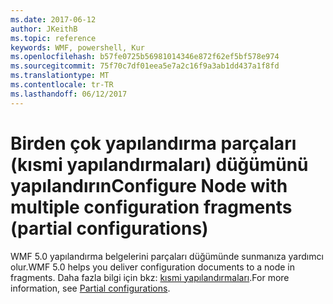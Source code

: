 ```yaml
---
ms.date: 2017-06-12
author: JKeithB
ms.topic: reference
keywords: WMF, powershell, Kur
ms.openlocfilehash: b57fe0725b56981014346e872f62ef5bf578e974
ms.sourcegitcommit: 75f70c7df01eea5e7a2c16f9a3ab1dd437a1f8fd
ms.translationtype: MT
ms.contentlocale: tr-TR
ms.lasthandoff: 06/12/2017
---
```

# <a name="configure-node-with-multiple-configuration-fragments-partial-configurations"></a><span data-ttu-id="e2428-102">Birden çok yapılandırma parçaları (kısmi yapılandırmaları) düğümünü yapılandırın</span><span class="sxs-lookup"><span data-stu-id="e2428-102">Configure Node with multiple configuration fragments (partial configurations)</span></span>

<span data-ttu-id="e2428-103">WMF 5.0 yapılandırma belgelerini parçaları düğümünde sunmanıza yardımcı olur.</span><span class="sxs-lookup"><span data-stu-id="e2428-103">WMF 5.0 helps you deliver configuration documents to a node in fragments.</span></span> <span data-ttu-id="e2428-104">Daha fazla bilgi için bkz: [kısmi yapılandırmaları](https://msdn.microsoft.com/powershell/dsc/partialconfigs).</span><span class="sxs-lookup"><span data-stu-id="e2428-104">For more information, see [Partial configurations](https://msdn.microsoft.com/powershell/dsc/partialconfigs).</span></span>

